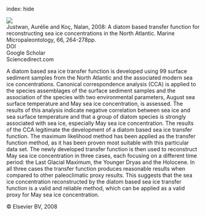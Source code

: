 index: hide

<div class="Citation">
    <div class="Citation-thumb CitationThumb-linked"  data-href="https://doi.org/10.1016/j.marmicro.2007.11.001">
      <img src="https://static.claimspace.cloud/climate-study-static/refs/thumbs/5/Justwan_and_Ko_2008-thumb.png" />
    </div>

  <div class="Citation-body">
    <div class="Citation-text">Justwan, Aurélie and Koç, Nalan, 2008: A diatom based transfer function for reconstructing sea ice concentrations in the North Atlantic. <span class="Article-journal">Marine Micropaleontology, </span><span class="Article-volume">66, </span>264-278pp.</div>
    <div class="Citation-links">
      <div class="CitationLink" data-href="https://doi.org/10.1016/j.marmicro.2007.11.001">
        <div class="CitationLink-icon CitationLink-Doi"></div>
        <div class="CitationLink-text">DOI</div>
      </div>
      <div class="CitationLink" data-href="https://scholar.google.com/scholar?q=10.1016/j.marmicro.2007.11.001">
        <div class="CitationLink-icon CitationLink-Scholar"></div>
        <div class="CitationLink-text">Google Scholar</div>
      </div>
      <div class="CitationLink" data-href="http://www.sciencedirect.com/science/article/pii/S0377839807001107">
        <div class="CitationLink-icon CitationLink-Publisher"></div>
        <div class="CitationLink-text">Sciencedirect.com</div>
      </div>
    </div>
  </div>
</div>

A diatom based sea ice transfer function is developed using 99 surface sediment samples from the North Atlantic and the associated modern sea ice concentrations. Canonical correspondence analysis (CCA) is applied to the species assemblages of the surface sediment samples and the association of the species with two environmental parameters, August sea surface temperature and May sea ice concentration, is assessed. The results of this analysis indicate negative correlation between sea ice and sea surface temperature and that a group of diatom species is strongly associated with sea ice, especially May sea ice concentration. The results of the CCA legitimate the development of a diatom based sea ice transfer function. The maximum likelihood method has been applied as the transfer function method, as it has been proven most suitable with this particular data set. The newly developed transfer function is then used to reconstruct May sea ice concentration in three cases, each focusing on a different time period: the Last Glacial Maximum, the Younger Dryas and the Holocene. In all three cases the transfer function produces reasonable results when compared to other paleoclimatic proxy results. This suggests that the sea ice concentration reconstructed by the diatom based sea ice transfer function is a valid and reliable method, which can be applied as a valid proxy for May sea ice concentration.

<div class="Citation-copy">
&copy; Elsevier BV, 2008
</div>